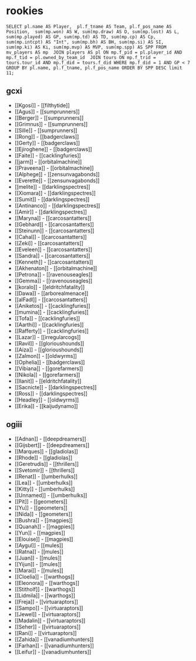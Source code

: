 # rookies

```
SELECT pl.name AS Player,  pl.f_tname AS Team, pl.f_pos_name AS Position,  sum(mp.won) AS W, sum(mp.draw) AS D, sum(mp.lost) AS L, sum(mp.played) AS GP, sum(mp.td) AS TD, sum(mp.cp) AS Cp, sum(mp.intcpt) AS "Int", sum(mp.bh) AS BH, sum(mp.si) AS SI, sum(mp.ki) AS Ki, sum(mp.mvp) AS MVP, sum(mp.spp) AS SPP FROM mv_players AS mp  JOIN players AS pl ON mp.f_pid = pl.player_id AND mp.f_tid = pl.owned_by_team_id  JOIN tours ON mp.f_trid = tours.tour_id AND mp.f_did = tours.f_did WHERE mp.f_did = 1 AND GP < 7 GROUP BY pl.name, pl.f_tname, pl.f_pos_name ORDER BY SPP DESC limit 11;
```


## gcxi
* [[Kgosi]] - [[filthytide]]
* [[Agus]] - [[sumprunners]]
* [[Berger]] - [[sumprunners]]
* [[Grimnus]] - [[sumprunners]]
* [[Sille]] - [[sumprunners]]
* [[Rong]] - [[badgerclaws]]
* [[Gerty]] - [[badgerclaws]]
* [[Ejiroghene]] - [[badgerclaws]]
* [[Faite]] - [[cacklingfuries]]
* [[jarm]] - [[orbitalmachine]]
* [[Praveena]] - [[orbitalmachine]]
* [[Alphege]] - [[zensunvagabonds]]
* [[Everette]] - [[zensunvagabonds]]
* [[melite]] - [[darklingspectres]]
* [[Xiomara]] -  [[darklingspectres]]
* [[Sumit]] - [[darklingspectres]]
* [[Antinanco]] - [[darklingspectres]]
* [[Amir]] - [[darklingspectres]]
* [[Maryna]] - [[carcosantatters]]
* [[Gebhard]] - [[carcosantatters]]
* [[Steinunn]] - [[carcosantatters]]
* [[Cahal]] - [[carcosantatters]]
* [[Zeki]] - [[carcosantatters]]
* [[Eveleen]] - [[carcosantatters]]
* [[Sandra]] - [[carcosantatters]]
* [[Kenneth]] - [[carcosantatters]]
* [[Akhenaton]] - [[orbitalmachine]]
* [[Petrona]] - [[ravenouseagles]]
* [[Gemma]] - [[ravenouseagles]]
* [[koralo]] - [[eldritchfatality]]
* [[Dawa]] - [[arborealmenace]]
* [[alFadl]] - [[carcosantatters]]
* [[Aniketos]] - [[cacklingfuries]]
* [[mumina]] - [[cacklingfuries]]
* [[Tofa]] - [[cacklingfuries]]
* [[Aarthi]] - [[cacklingfuries]]
* [[Rafferty]] - [[cacklingfuries]]
* [[Lazar]] - [[irregularcogs]]
* [[Ravil]] - [[glorioushounds]]
* [[Aiza]] - [[glorioushounds]]
* [[Zalmon]] - [[oldwyrms]]
* [[Ophelia]] - [[badgerclaws]]
* [[Vibiana]] - [[gorefarmers]]
* [[Nikola]] - [[gorefarmers]]
* [[Ilanit]] - [[eldritchfatality]]
* [[Sacnicte]] - [[darklingspectres]]
* [[Ross]] - [[darklingspectres]]
* [[Headley]] - [[oldwyrms]]
* [[Erika]] - [[kaijudynamo]]

## ogiii

* [[Adnan]] - [[deepdreamers]]
* [[Gijsbert]] - [[deepdreamers]]
* [[Marques]] - [[gladiolas]]
* [[Rhode]] - [[gladiolas]]
* [[Geretrudis]] - [[thrillers]]
* [[Svetomir]] - [[thrillers]]
* [[Renat]] - [[umberhulks]]
* [[Lea]] - [[umberhulks]] 
* [[Kitty]] - [[umberhulks]]
* [[Unnamed]] - [[umberhulks]]
* [[Pit]] - [[geometers]]
* [[Yu]] - [[geometers]]
* [[Nida]] - [[geometers]]
* [[Bushra]] - [[magpies]]
* [[Quanah]] - [[magpies]]
* [[Yun]] - [[magpies]]
* [[Elouise]] - [[magpies]]
* [[Aygul]] - [[mules]]
* [[Ratna]] - [[mules]]
* [[Juan]] - [[mules]]
* [[Yijun]] - [[mules]]
* [[Marai]] - [[mules]]
* [[Cloelia]] - [[warthogs]]
* [[Eleonora]] - [[warthogs]]
* [[Stitholf]] - [[warthogs]]
* [[Lidmila]] - [[warthogs]]
* [[Freja]] - [[virtuaraptors]]
* [[Sampo]] - [[virtuaraptors]]
* [[Jewel]] - [[virtuaraptors]]
* [[Madalin]] - [[virtuaraptors]]
* [[Seher]] - [[virtuaraptors]]
* [[Rani]] - [[virtuaraptors]]
* [[Zahida]] - [[vanadiumhunters]]
* [[Farhan]] - [[vanadiumhunters]]
* [[Leifur]] - [[vanadiumhunters]]